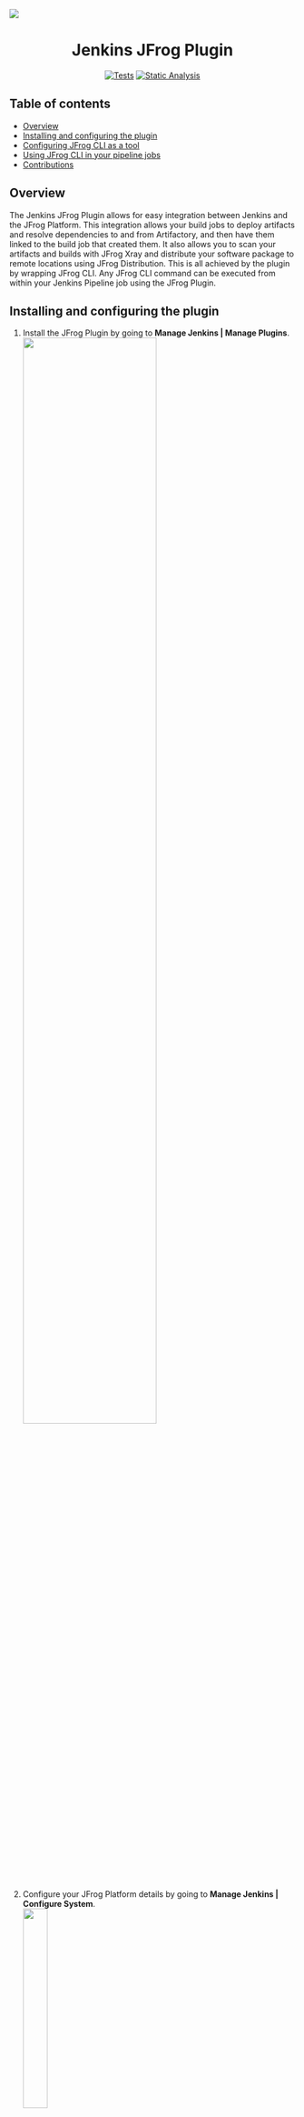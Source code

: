 [![](images/readme/intro.png)](#readme)

<div align="center">

# Jenkins JFrog Plugin

[![Tests](https://github.com/jfrog/jenkins-jfrog-plugin/actions/workflows/tests.yml/badge.svg)](https://github.com/jfrog/jenkins-jfrog-plugin/actions/workflows/tests.yml) [![Static Analysis](https://github.com/jfrog/jenkins-jfrog-plugin/actions/workflows/analysis.yml/badge.svg)](https://github.com/jfrog/jenkins-jfrog-plugin/actions/workflows/analysis.yml)

</div>

## Table of contents
- [Overview](#overview)
- [Installing and configuring the plugin](#installing-and-configuring-the-plugin)
- [Configuring JFrog CLI as a tool](#configuring-jfrog-cli-as-a-tool)
- [Using JFrog CLI in your pipeline jobs](#using-jfrog-cli-in-your-pipeline-jobs)
- [Contributions](#contributions)

## Overview
The Jenkins JFrog Plugin allows for easy integration between Jenkins and the JFrog Platform.
This integration allows your build jobs to deploy artifacts and resolve dependencies to and from Artifactory, and then have them linked to the build job that created them. It also allows you to scan your artifacts and builds with JFrog Xray and distribute your software package to remote locations using JFrog Distribution.
This is all achieved by the plugin by wrapping JFrog CLI. Any JFrog CLI command can be executed from within your Jenkins Pipeline job using the JFrog Plugin.

## Installing and configuring the plugin
1. Install the JFrog Plugin by going to **Manage Jenkins | Manage Plugins**.<br><img src="images/readme/install-plugin.png" width="70%">
2. Configure your JFrog Platform details by going to **Manage Jenkins | Configure System**.<br><img src="images/readme/plugin-config.png" width="30%">
3. Configure JFrog CLI as a tool in Jenkins as described in the [Configuring JFrog CLI as a tool](#configuring-jfrog-cli-as-a-tool) section.

## Configuring JFrog CLI as a tool
### General
To use JFrog CLI in your pipelines jobs, you should configure it as a tool in Jenkins by going to **Manage Jenkins | Global Tool Configuration**. You can use one of the following installation options:

### Automatic installation from release.jfrog.io
If your agent has  access to the internet, you can set the installer to automatically download JFrog CLI from https://releases.jfrog.io as shown in the below screenshot.

<img src="images/readme/automatic-installation.png" width="30%">

### Automatic installation from Artifactory
If your agent cannot access the internet, you can set the installer to automatically download JFrog CLI from the JFrog instance you configured in Manage Jenkins | Configure System as shown in the below screenshot. To set this up, follow these steps:

1. Create a remote repository in Artifactory for downloading JFrog CLI. You can name the repository **jfrog-cli-remote**. This is the name we'll be using here, but you can also choose a different name for the repository. Set the repository URL to https://releases.jfrog.io/artifactory/jfrog-cli/

2. In **Manage Jenkins | Global Tool Configuration** select the Install from Artifactory option as shown in the screenshot below.<br><img src="images/readme/automatic-installation-from-rt-1.png" width="30%">

3. Set the Server ID of your JFrog instanced, which you configured in **Manage Jenkins | Configure System**. Also set **jfrog-cle-remote** as the name of the remote repository you created to download JFrog CLI from. If you used a different name for repository, set this name here.<br><img src="images/readme/automatic-installation-from-rt-2.png" width="30%">

### Manual installation
Install JFrog CLI manually on your build agent, and then set the path to the directory which includes the jf executable, as shown in the below screenshot.

<img src="images/readme/manual-installation.png" width="30%">

## Using JFrog CLI in your pipeline jobs
To have your pipeline jobs run JFrog CLI commands, add the following to your pipeline script.

**Step 1:**
Define JFrog CLI as a tool, by using the tool name you configured. For example, if you named the tool *jfrog-cli*, add the following to the script: 
```groovy
tools {
    jfrog 'jfrog-cli'
}
```

**Step 2:**
Use the **jf** step to execute any JFrog CLI command as follows:
```groovy
// Upload all files in the target directory to the my-repo Artifactory repository.
jf 'rt u target/ my-repo/'
```
> **_IMPORTANT:_** Notice the single quotes wrapping the command right after the **jf** step definition.  

**Example**
```groovy
pipeline {
    agent any
    tools {
        jfrog 'jfrog-cli'
    }
    stages {
        stage ('Testing') {
            steps {
                // Show the installed version of JFrog CLI.
                jf '-v'
                
                // Show the configured JFrog Platform instances.
                jf 'c show'
                
                // Ping Artifactory.
                jf 'rt ping'
                
                // Create a file and upload it to a repository named 'my-repo' in Artifactory
                sh 'touch test-file'
                jf 'rt u test-file my-repo/'
                
                // Publish the build-info to Artifactory.
                jf 'rt bp'
            }
        }
    }
}
```
> **_NOTE:_** If you have multiple JFrog Platform instances configured, you can use the –server-id command option with the server ID you configured for the instance. For example:
```groovy
jf 'rt u test-file my-repo –server-id my-server-id'
```

## Contributions
We welcome code contributions through pull requests from the community.




